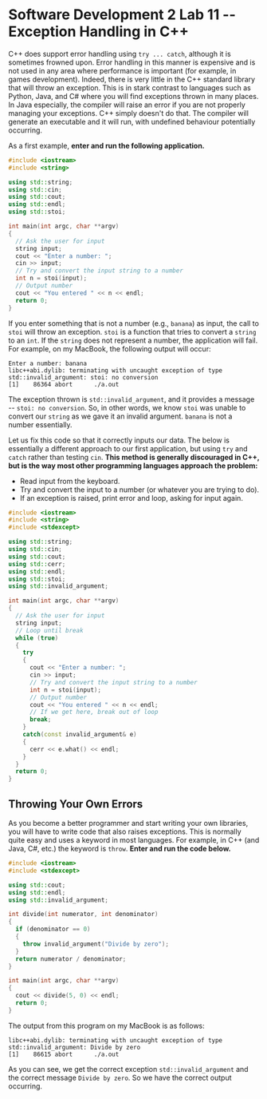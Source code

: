 # Software Development 2 Lab 11 -- Exception Handling in C++

C++ does support error handling using `try ... catch`, although it is sometimes frowned upon. Error handling in this manner is expensive and is not used in any area where performance is important (for example, in games development). Indeed, there is very little in the C++ standard library that will throw an exception. This is in stark contrast to languages such as Python, Java, and C# where you will find exceptions thrown in many places. In Java especially, the compiler will raise an error if you are not properly managing your exceptions. C++ simply doesn't do that. The compiler will generate an executable and it will run, with undefined behaviour potentially occurring.

As a first example, **enter and run the following application.**

```cpp
#include <iostream>
#include <string>

using std::string;
using std::cin;
using std::cout;
using std::endl;
using std::stoi;

int main(int argc, char **argv)
{
  // Ask the user for input
  string input;
  cout << "Enter a number: ";
  cin >> input;
  // Try and convert the input string to a number
  int n = stoi(input);
  // Output number
  cout << "You entered " << n << endl;
  return 0;
}
```

If you enter something that is not a number (e.g., `banana`) as input, the call to `stoi` will throw an exception. `stoi` is a function that tries to convert a `string` to an `int`. If the `string` does not represent a number, the application will fail. For example, on my MacBook, the following output will occur:

```shell
Enter a number: banana
libc++abi.dylib: terminating with uncaught exception of type std::invalid_argument: stoi: no conversion
[1]    86364 abort      ./a.out
```

The exception thrown is `std::invalid_argument`, and it provides a message -- `stoi: no conversion`. So, in other words, we know `stoi` was unable to convert our `string` as we gave it an invalid argument. `banana` is not a number essentially.

Let us fix this code so that it correctly inputs our data. The below is essentially a different approach to our first application, but using `try` and `catch` rather than testing `cin`. **This method is generally discouraged in C++, but is the way most other programming languages approach the problem:**

- Read input from the keyboard.
- Try and convert the input to a number (or whatever you are trying to do).
- If an exception is raised, print error and loop, asking for input again.

```cpp
#include <iostream>
#include <string>
#include <stdexcept>

using std::string;
using std::cin;
using std::cout;
using std::cerr;
using std::endl;
using std::stoi;
using std::invalid_argument;

int main(int argc, char **argv)
{
  // Ask the user for input
  string input;
  // Loop until break
  while (true)
  {
    try
    {
      cout << "Enter a number: ";
      cin >> input;
      // Try and convert the input string to a number
      int n = stoi(input);
      // Output number
      cout << "You entered " << n << endl;
      // If we get here, break out of loop
      break;
    }
    catch(const invalid_argument& e)
    {
      cerr << e.what() << endl;
    }
  }
  return 0;
}
```

## Throwing Your Own Errors

As you become a better programmer and start writing your own libraries, you will have to write code that also raises exceptions. This is normally quite easy and uses a keyword in most languages. For example, in C++ (and Java, C#, etc.) the keyword is `throw`. **Enter and run the code below.**

```cpp
#include <iostream>
#include <stdexcept>

using std::cout;
using std::endl;
using std::invalid_argument;

int divide(int numerator, int denominator)
{
  if (denominator == 0)
  {
    throw invalid_argument("Divide by zero");
  }
  return numerator / denominator;
}

int main(int argc, char **argv)
{
  cout << divide(5, 0) << endl;
  return 0;
}
```

The output from this program on my MacBook is as follows:

```shell
libc++abi.dylib: terminating with uncaught exception of type std::invalid_argument: Divide by zero
[1]    86615 abort      ./a.out
```

As you can see, we get the correct exception `std::invalid_argument` and the correct message `Divide by zero`. So we have the correct output occurring.